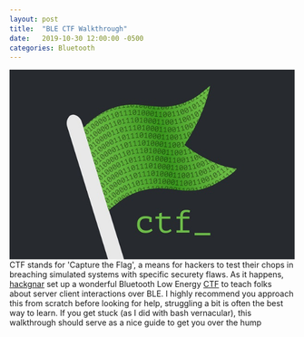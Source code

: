 ```yaml
---
layout: post
title:  "BLE CTF Walkthrough"
date:   2019-10-30 12:00:00 -0500
categories: Bluetooth
---
```

<img align="left" src="/images/ctf.jpg">  CTF stands for 'Capture the Flag', a means for hackers to test their chops in breaching simulated systems with specific securety flaws.  As it happens, <a href="https://github.com/hackgnar/">hackgnar<a> set up a wonderful Bluetooth Low Energy <a href="https://github.com/hackgnar/https://github.com/hackgnar/ble_ctf">CTF</a> to teach folks about server client interactions over BLE. I highly recommend you approach this from scratch before looking for help, struggling a bit is often the best way to learn.  If you get stuck (as I did with bash vernacular), this walkthrough should serve as a nice guide to get you over the hump

